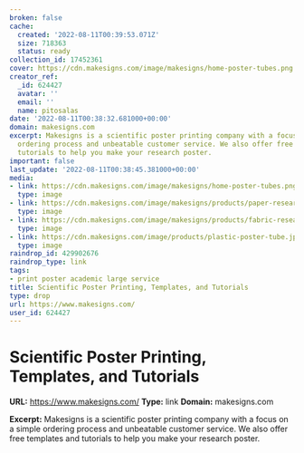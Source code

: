 ```yaml
---
broken: false
cache:
  created: '2022-08-11T00:39:53.071Z'
  size: 718363
  status: ready
collection_id: 17452361
cover: https://cdn.makesigns.com/image/makesigns/home-poster-tubes.png
creator_ref:
  _id: 624427
  avatar: ''
  email: ''
  name: pitosalas
date: '2022-08-11T00:38:32.681000+00:00'
domain: makesigns.com
excerpt: Makesigns is a scientific poster printing company with a focus on a simple
  ordering process and unbeatable customer service. We also offer free templates and
  tutorials to help you make your research poster.
important: false
last_update: '2022-08-11T00:38:45.381000+00:00'
media:
- link: https://cdn.makesigns.com/image/makesigns/home-poster-tubes.png
  type: image
- link: https://cdn.makesigns.com/image/makesigns/products/paper-research-poster.png
  type: image
- link: https://cdn.makesigns.com/image/makesigns/products/fabric-research-poster.png
  type: image
- link: https://cdn.makesigns.com/image/products/plastic-poster-tube.jpg
  type: image
raindrop_id: 429902676
raindrop_type: link
tags:
- print poster academic large service
title: Scientific Poster Printing, Templates, and Tutorials
type: drop
url: https://www.makesigns.com/
user_id: 624427
---
```


# Scientific Poster Printing, Templates, and Tutorials

**URL:** https://www.makesigns.com/
**Type:** link
**Domain:** makesigns.com

**Excerpt:** Makesigns is a scientific poster printing company with a focus on a simple ordering process and unbeatable customer service. We also offer free templates and tutorials to help you make your research poster.
